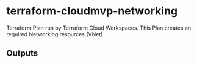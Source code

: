 # terraform-cloudmvp-networking
Terraform Plan run by Terraform Cloud Workspaces.
This Plan creates an required Networking resources (VNet) 



## Outputs



